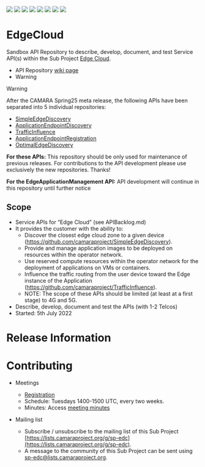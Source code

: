 <a href="https://github.com/camaraproject/EdgeCloud/commits/" title="Last Commit"><img src="https://img.shields.io/github/last-commit/camaraproject/EdgeCloud?style=plastic"></a>
<a href="https://github.com/camaraproject/EdgeCloud/issues" title="Open Issues"><img src="https://img.shields.io/github/issues/camaraproject/EdgeCloud?style=plastic"></a>
<a href="https://github.com/camaraproject/EdgeCloud/pulls" title="Open Pull Requests"><img src="https://img.shields.io/github/issues-pr/camaraproject/EdgeCloud?style=plastic"></a>
<a href="https://github.com/camaraproject/EdgeCloud/graphs/contributors" title="Contributors"><img src="https://img.shields.io/github/contributors/camaraproject/EdgeCloud?style=plastic"></a>
<a href="https://github.com/camaraproject/EdgeCloud" title="Repo Size"><img src="https://img.shields.io/github/repo-size/camaraproject/EdgeCloud?style=plastic"></a>
<a href="https://github.com/camaraproject/EdgeCloud/blob/main/LICENSE" title="License"><img src="https://img.shields.io/badge/License-Apache%202.0-green.svg?style=plastic"></a>
<a href="https://github.com/camaraproject/EdgeCloud/releases/latest" title="Latest Release"><img src="https://img.shields.io/github/release/camaraproject/EdgeCloud?style=plastic"></a>
<a href="https://github.com/camaraproject/Governance/blob/main/ProjectStructureAndRoles.md" title="Sandbox API Repository"><img src="https://img.shields.io/badge/Sandbox%20API%20Repository-yellow?style=plastic"></a>

# EdgeCloud

Sandbox API Repository to describe, develop, document, and test Service API(s) within the Sub Project [Edge Cloud](https://lf-camaraproject.atlassian.net/wiki/x/IwEpBQ).

* API Repository [wiki page](https://lf-camaraproject.atlassian.net/wiki/x/ujLe)
* Warning

> [!WARNING]  
> After the CAMARA Spring25 meta release, the following APIs have been separated into 5 individual repositories:
> - [SimpleEdgeDiscovery](https://github.com/camaraproject/SimpleEdgeDiscovery)
> - [ApplicationEndpointDiscovery](https://github.com/camaraproject/ApplicationEndPointDiscovery)
> - [TrafficInfluence](https://github.com/camaraproject/TrafficInfluence)
> - [ApplicationEndpointRegistration](https://github.com/camaraproject/ApplicationEndpointRegistration)
> - [OptimalEdgeDiscovery](https://github.com/camaraproject/OptimalEdgeDiscovery)
>
> **For these APIs:** This repository should be only used for maintenance of previous releases. For contributions to the API development please use exclusively the new repositories. Thanks!

**For the EdgeApplicationManagement API:** API development will continue in this repository until further notice

## Scope

* Service APIs for “Edge Cloud” (see APIBacklog.md)
* It provides the customer with the ability to:  
  * Discover the closest edge cloud zone to a given device (https://github.com/camaraproject/SimpleEdgeDiscovery).
  * Provide and manage application images to be deployed on resources within the operator network. 
  * Use reserved compute resources within the operator network for the deployment of applications on VMs or containers.  
  * Influence the traffic routing from the user device toward the Edge instance of the Application (https://github.com/camaraproject/TrafficInfluence). 
  * NOTE: The scope of these APIs should be limited (at least at a first stage) to 4G and 5G.  
* Describe, develop, document and test the APIs (with 1-2 Telcos)  
* Started: 5th July 2022

# Release Information

# Contributing

* Meetings
  * [Registration](https://zoom-lfx.platform.linuxfoundation.org/meeting/94237809115?password=05fb6d8a-a913-47d8-b003-db75ecdaa5d9)
  * Schedule: Tuesdays 1400-1500 UTC, every two weeks.  
  * Minutes:  Access [meeting minutes](https://wiki.camaraproject.org/display/CAM/Edge+Cloud)

* Mailing list
  * Subscribe / unsubscribe to the mailing list of this Sub Project [https://lists.camaraproject.org/g/sp-edc](https://lists.camaraproject.org/g/sp-edc).
  * A message to the community of this Sub Project can be sent using [sp-edc@lists.camaraproject.org](sp-edc@lists.camaraproject.org).
